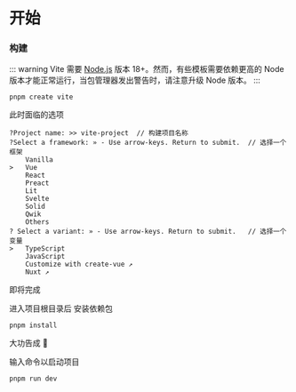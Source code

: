 # 开始

### 构建<Badge type="tip" text="^3.4.14" />

::: warning
Vite 需要 [Node.js](https://nodejs.org/en/) 版本 18+。然而，有些模板需要依赖更高的 Node 版本才能正常运行，当包管理器发出警告时，请注意升级 Node 版本。
:::

```
pnpm create vite
```

此时面临的选项

```
?Project name: >> vite-project	// 构建项目名称
?Select a framework: » - Use arrow-keys. Return to submit.	// 选择一个框架
    Vanilla
>   Vue
    React
    Preact
    Lit
    Svelte
    Solid
    Qwik
    Others
? Select a variant: » - Use arrow-keys. Return to submit.	// 选择一个变量
>   TypeScript
    JavaScript
    Customize with create-vue ↗
    Nuxt ↗

```

即将完成

进入项目根目录后 安装依赖包

```
pnpm install
```

大功告成 🎉

输入命令以启动项目

```
pnpm run dev
```
